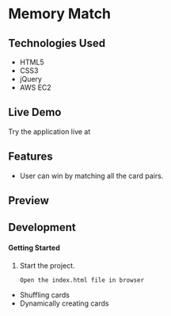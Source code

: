 # Memory Match



## Technologies Used

- HTML5
- CSS3
- jQuery
- AWS EC2

## Live Demo

Try the application live at 

## Features

- User can win by matching all the card pairs.

## Preview



## Development



#### Getting Started

1. Start the project. 

    ```shell
    Open the index.html file in browser
    ```



- Shuffling cards
- Dynamically creating cards

